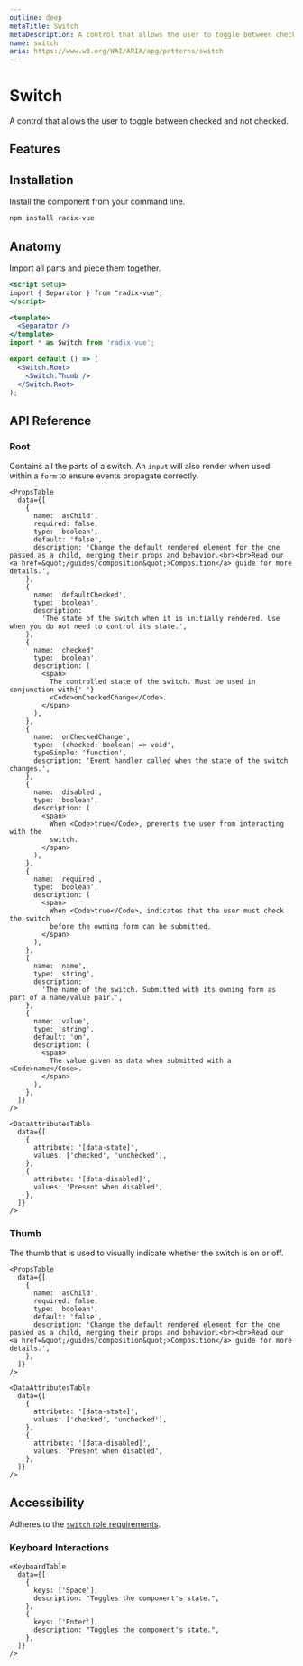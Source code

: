 ```yaml
---
outline: deep
metaTitle: Switch
metaDescription: A control that allows the user to toggle between checked and not checked.
name: switch
aria: https://www.w3.org/WAI/ARIA/apg/patterns/switch
---
```


<script setup>
import Description from '../../components/Description.vue'
import HeroContainer from '../../components/HeroContainer.vue'
import DemoSwitch from '../../components/demo/Switch/index.vue'
import PropsTable from '../../components/tables/PropsTable.vue'
import EmitsTable from '../../components/tables/EmitsTable.vue'
import DataAttributesTable from '../../components/tables/DataAttributesTable.vue'
import KeyboardTable from '../../components/tables/KeyboardTable.vue'
import Highlights from '../../components/Highlights.vue'
import HeroCodeGroup from '../../components/HeroCodeGroup.vue'
</script>

# Switch

<Description>
A control that allows the user to toggle between checked and not checked.
</Description>

<HeroContainer>
<DemoSwitch />
<template v-slot:codeSlot>
<HeroCodeGroup>
<div filename="index.vue">

<<< ../../components/demo/Switch/index.vue

</div>
</HeroCodeGroup>
</template>
</HeroContainer>

## Features
<Highlights
  :features="['Full keyboard navigation.', 'Can be controlled or uncontrolled.']"
/>

## Installation

Install the component from your command line.

```bash
npm install radix-vue
```

## Anatomy

Import all parts and piece them together.

```jsx
<script setup>
import { Separator } from "radix-vue";
</script>

<template>
  <Separator />
</template>
import * as Switch from 'radix-vue';

export default () => (
  <Switch.Root>
    <Switch.Thumb />
  </Switch.Root>
);
```

## API Reference

### Root

Contains all the parts of a switch. An `input` will also render when used within a `form` to ensure events propagate correctly.
```
<PropsTable
  data={[
    {
      name: 'asChild',
      required: false,
      type: 'boolean',
      default: 'false',
      description: 'Change the default rendered element for the one passed as a child, merging their props and behavior.<br><br>Read our <a href=&quot;/guides/composition&quot;>Composition</a> guide for more details.',
    },
    {
      name: 'defaultChecked',
      type: 'boolean',
      description:
        'The state of the switch when it is initially rendered. Use when you do not need to control its state.',
    },
    {
      name: 'checked',
      type: 'boolean',
      description: (
        <span>
          The controlled state of the switch. Must be used in conjunction with{' '}
          <Code>onCheckedChange</Code>.
        </span>
      ),
    },
    {
      name: 'onCheckedChange',
      type: '(checked: boolean) => void',
      typeSimple: 'function',
      description: 'Event handler called when the state of the switch changes.',
    },
    {
      name: 'disabled',
      type: 'boolean',
      description: (
        <span>
          When <Code>true</Code>, prevents the user from interacting with the
          switch.
        </span>
      ),
    },
    {
      name: 'required',
      type: 'boolean',
      description: (
        <span>
          When <Code>true</Code>, indicates that the user must check the switch
          before the owning form can be submitted.
        </span>
      ),
    },
    {
      name: 'name',
      type: 'string',
      description:
        'The name of the switch. Submitted with its owning form as part of a name/value pair.',
    },
    {
      name: 'value',
      type: 'string',
      default: 'on',
      description: (
        <span>
          The value given as data when submitted with a <Code>name</Code>.
        </span>
      ),
    },
  ]}
/>

<DataAttributesTable
  data={[
    {
      attribute: '[data-state]',
      values: ['checked', 'unchecked'],
    },
    {
      attribute: '[data-disabled]',
      values: 'Present when disabled',
    },
  ]}
/>
```
### Thumb

The thumb that is used to visually indicate whether the switch is on or off.
```
<PropsTable
  data={[
    {
      name: 'asChild',
      required: false,
      type: 'boolean',
      default: 'false',
      description: 'Change the default rendered element for the one passed as a child, merging their props and behavior.<br><br>Read our <a href=&quot;/guides/composition&quot;>Composition</a> guide for more details.',
    },
  ]}
/>

<DataAttributesTable
  data={[
    {
      attribute: '[data-state]',
      values: ['checked', 'unchecked'],
    },
    {
      attribute: '[data-disabled]',
      values: 'Present when disabled',
    },
  ]}
/>
```
## Accessibility

Adheres to the [`switch` role requirements](https://www.w3.org/WAI/ARIA/apg/patterns/switch).

### Keyboard Interactions
```
<KeyboardTable
  data={[
    {
      keys: ['Space'],
      description: "Toggles the component's state.",
    },
    {
      keys: ['Enter'],
      description: "Toggles the component's state.",
    },
  ]}
/>
```